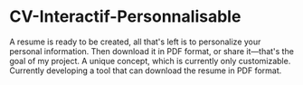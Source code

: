 # CV-Interactif-Personnalisable
A resume is ready to be created, all that's left is to personalize your personal information. Then download it in PDF format, or share it—that's the goal of my project.  A unique concept, which is currently only customizable. Currently developing a tool that can download the resume in PDF format.
